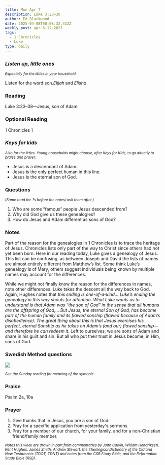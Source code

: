 ```yaml
---
title: Mon Apr 7
description: Luke 3:23–38
author: Ed Blackwood
date: 2025-04-08T00:08:32.432Z
weekly_post: apr-6-12-2025
tags:
  - 1 Chronicles
  - Luke
type: daily
---
```

### *Listen up, little ones*

<div><small><i>Especially for the littles in your household.</i></small></div>

Listen for the word son.*Elijah* and *Elisha*.

### Reading

Luke 3:23–38—Jesus, son of Adam

### Optional Reading

1 Chronicles 1

### *Keys for kids*

<div><small><i>Also for the littles. Young households might choose, after Keys for Kids, to go directly to praise and prayer.</i></small></div>

* Jesus is a descendant of Adam.
* Jesus is the only perfect human in this line.
* Jesus is the eternal son of God.

### Questions

<div><small><i>(Some read the ?s before the notes/ ask them after.)</i></small></div>

1. Who are some “famous” people Jesus descended from?
2. Why did God give us these genealogies?
3. How do Jesus and Adam different as sons of God?

### Notes

Part of the reason for the genealogies in 1 Chronicles is to trace the heritage of Jesus. Chronicles lists only part of the way to Christ since others had not yet been born.  Here in our reading today, Luke gives a genealogy of Jesus. This list can be confusing, as between Joseph and David the lists of names are almost entirely different from Matthew’s list. Some think Luke’s genealogy is of Mary, others suggest individuals being known by multiple names may account for the differences.

While we might not finally know the reason for the differences in names, note other differences. Luke takes the descent all the way back to God. Again, Hughes notes that *this ending is one-of-a-kind... Luke’s ending the genealogy in this way shouts for attention. What Luke wants us to understand is that Adam was “the son of God” in the sense that all humans are the offspring of God,... But Jesus, the eternal Son of God, has become part of the human family and its flawed sonship (flawed because of Adam’s disobedience). The great thing about this is that Jesus exercises his perfect, eternal Sonship as he takes on Adam’s (and our) flawed sonship—and therefore he can redeem it*. Left to ourselves, we are sons of Adam and share in his guilt and sin. But all who put their trust in Jesus become, in Him, sons of God. 

### Swedish Method questions

![](/static/img/family_worship_study_ed-swedish_questions.png)

<div><small><i>See the Sunday reading for meaning of the symbols.</i></small></div>

### Praise

P﻿salm 2a, 10a

### Prayer

1. Give thanks that in Jesus, you are a son of God.
2. Pray for a specific application from yesterday's sermons.
3. Pray for a member of our church, for your family, and for a non-Christian friend/family member.

<div><small><i>Notes this week are drawn in part from commentaries by John Calvin, William Hendriksen, Kent Hughes, James Smith, Andrew Stewart, the Theological Dictionary of the Old and New Testaments (TDOT, TDNT) and notes from the CSB Study Bible, and the Reformation Study Bible (RSB).</i></small></div>